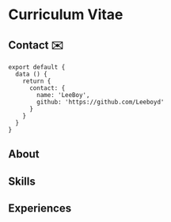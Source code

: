 Curriculum Vitae
===

## Contact ✉️

``` js{4,5,6}
export default {
  data () {
    return {
      contact: {
        name: 'LeeBoy',
        github: 'https://github.com/Leeboyd'
      }
    }
  }
}
```

## About

## Skills

## Experiences